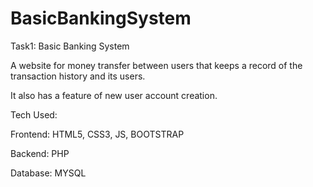 # BasicBankingSystem



Task1: Basic Banking System 

A website for money transfer between users that keeps a record of the transaction history and its users.

It also has a feature of new user account creation.

Tech Used:

Frontend: HTML5, CSS3, JS, BOOTSTRAP

Backend: PHP

Database: MYSQL



